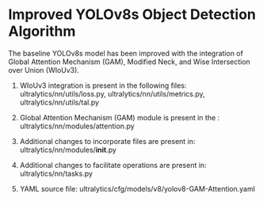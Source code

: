 # Improved YOLOv8s Object Detection Algorithm
The baseline YOLOv8s model has been improved with the integration of Global Attention Mechanism (GAM), Modified Neck, and Wise Intersection over Union (WIoUv3).


1. WIoUv3 integration is present in the following files: ultralytics/nn/utils/loss.py, ultralytics/nn/utils/metrics.py, ultralytics/nn/utils/tal.py

2. Global Attention Mechanism (GAM) module is present in the : ultralytics/nn/modules/attention.py

3. Additional changes to incorporate files are present in: ultralytics/nn/modules/__init__.py

4. Additional changes to facilitate operations are present in: ultralytics/nn/tasks.py

5. YAML source file: ultralytics/cfg/models/v8/yolov8-GAM-Attention.yaml
